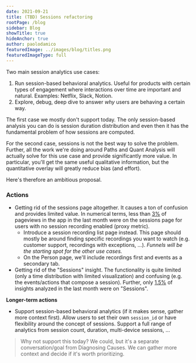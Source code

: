 ```yaml
---
date: 2021-09-21
title: (TBD) Sessions refactoring
rootPage: /blog
sidebar: Blog
showTitle: true
hideAnchor: true
author: paolodamico
featuredImage: ../images/blog/titles.png
featuredImageType: full
---
```


Two main session analytics use cases:
1. Run session-based behavioral analytics. Useful for products with certain types of engagement where interactions over time are important and natural. Examples: Netflix, Slack, Notion.
2. Explore, debug, deep dive to answer _why_ users are behaving a certain way.


The first case we mostly don't support today. The only session-based analysis you can do is session duration distribution and even then it has the fundamental problem of how sessions are computed.

For the second case, sessions is not the best way to solve the problem. Further, all the work we're doing around Paths and Quant Analysis will actually solve for this use case and provide significantly more value. In particular, you'll get the same useful qualitative information, but the quantitative overlay will greatly reduce bias (and effort).


Here's therefore an ambitious proposal.

### Actions

- Getting rid of the sessions page altogether. It causes a ton of confusion and provides limited value. In numerical terms, less than [3%](https://app.posthog.com/i/ifiUioRu) of pageviews in the app in the last month were on the sessions page for users with no session recording enabled (proxy metric).
  - Introduce a session recording list page instead. This page should mostly be around finding specific recordings you want to watch (e.g. customer support, recordings with exceptions, ...). _Funnels will be the starting spot for the other use cases._
  - On the Person page, we'll include recordings first and events as a secondary tab.
- Getting rid of the "Sessions" insight. The functionality is quite limited (only a time distribution with limited visualization) and confusing (e.g. the events/actions that compose a session). Further, only [1.5%](https://app.posthog.com/i/y_iUoLva) of insights analyzed in the last month were on "Sessions".


**Longer-term actions**
- Support session-based behavioral analytics (if it makes sense, gather more context first). Allow users to set their own `session_id` or have flexibility around the concept of sessions. Support a full range of analytics from session count, duration, multi-device sessions, ...
> Why not support this today? We could, but it's a separate conversation/goal from Diagnosing Causes. We can gather more context and decide if it's worth prioritizing.